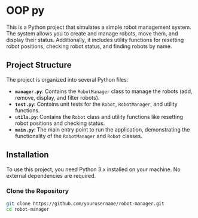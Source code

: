 # OOP py

This is a Python project that simulates a simple robot management system. The system allows you to create and manage robots, move them, and display their status. Additionally, it includes utility functions for resetting robot positions, checking robot status, and finding robots by name.

## Project Structure

The project is organized into several Python files:

- **`manager.py`**: Contains the `RobotManager` class to manage the robots (add, remove, display, and filter robots).
- **`test.py`**: Contains unit tests for the `Robot`, `RobotManager`, and utility functions.
- **`utils.py`**: Contains the `Robot` class and utility functions like resetting robot positions and checking status.
- **`main.py`**: The main entry point to run the application, demonstrating the functionality of the `RobotManager` and `Robot` classes.

## Installation

To use this project, you need Python 3.x installed on your machine. No external dependencies are required.

### Clone the Repository

```bash
git clone https://github.com/yourusername/robot-manager.git
cd robot-manager
